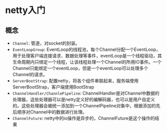 # netty入门

## 概念

- `Channel`: 管道，对socket的封装。
- `EventLoopGroup`:  EventLoop的线程池，每个Channel分配一个EventLoop，用于处理客户端连接请求、数据处理等事件，eventLoop是一个线程驱动，其生命周期内只绑定一个线程，让该线程处理一个Channel的所用IO事件。一个Channel只能绑定一个eventLoop，但是一个eventLoop可以处理多个Channel的请求。
- `ServerBootStrap`: 配置netty，将各个组件串联起来，服务端使用ServerBootStrap，客户端使用BootStrap
- `ChannelHandler/ChannlePipeline`:  ChannelHandler是对Channel中数据的处理器，这些处理器可以是netty定义好的编解码器，也可以是用户自定义的。这些处理器会被统一添加到一个ChannelPipeline对象中，根据添加的先后顺序对Channel中的数据进行处理。
- `ChannelFuture`: netty中的io操作是异步的，ChannelFuture是这个操作的结果